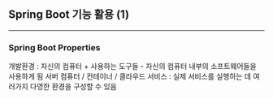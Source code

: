 ## Spring Boot 기능 활용 (1)

------

### Spring Boot Properties
개발환경 : 자신의 컴퓨터 + 사용하는 도구들 - 자신의 컴퓨터 내부의 소프트웨어들을 사용하게 됨
서버 컴퓨터 / 컨테이너 / 클라우드 서비스 : 실제 서비스를 실행하는 데 여러가지 다영한 환경을 구성할 수 있음

